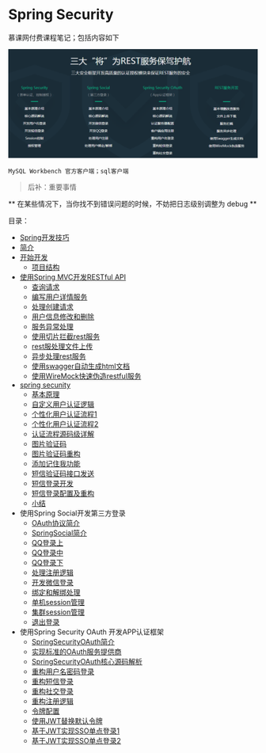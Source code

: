 # Spring Security
慕课网付费课程笔记；包括内容如下

![](/assets/image/imooc/spring_secunity/snipaste_20180801_143958.png)

```
MySQL Workbench 官方客户端；sql客户端
```
> 后补：重要事情

** 在某些情况下，当你找不到错误问题的时候，不妨把日志级别调整为 debug **


目录：
* [Spring开发技巧](/chapter/imooc/spring_security/spring_sound_code_skill.md)
* [简介](/chapter/imooc/spring_security/index.md)
* [开始开发]()
  - [项目结构](/chapter/imooc/spring_security/start/项目结构.md)
* [使用Spring MVC开发RESTful API]()
  - [查询请求](/chapter/imooc/spring_security/mvc_restfull_api/查询请求.md)
  - [编写用户详情服务](/chapter/imooc/spring_security/mvc_restfull_api/编写用户详情服务.md)
  - [处理创建请求](/chapter/imooc/spring_security/mvc_restfull_api/处理创建请求.md)
  - [用户信息修改和删除](/chapter/imooc/spring_security/mvc_restfull_api/用户信息修改和删除.md)
  - [服务异常处理](/chapter/imooc/spring_security/mvc_restfull_api/服务异常处理.md)
  - [使用切片拦截rest服务](/chapter/imooc/spring_security/mvc_restfull_api/使用切片拦截rest服务.md)
  - [rest服处理文件上传](/chapter/imooc/spring_security/mvc_restfull_api/file_upload.md)
  - [异步处理rest服务](/chapter/imooc/spring_security/mvc_restfull_api/异步处理rest服务.md)
  - [使用swagger自动生成html文档](/chapter/imooc/spring_security/mvc_restfull_api/使用swagger自动生成html文档.md)
  - [使用WireMock快速伪造restful服务](/chapter/imooc/spring_security/mvc_restfull_api/使用WireMock快速伪造restful服务.md)
* [spring secunity](/chapter/imooc/spring_security/security/index.md)
  - [基本原理](/chapter/imooc/spring_security/security/基本原理.md)
  - [自定义用户认证逻辑](/chapter/imooc/spring_security/security/自定义用户认证逻辑.md)
  - [个性化用户认证流程1](/chapter/imooc/spring_security/security/个性化用户认证流程1.md)
  - [个性化用户认证流程2](/chapter/imooc/spring_security/security/个性化用户认证流程2.md)
  - [认证流程源码级详解](/chapter/imooc/spring_security/security/认证流程源码级详解.md)
  - [图片验证码](/chapter/imooc/spring_security/security/图片验证码.md)
  - [图片验证码重构](/chapter/imooc/spring_security/security/图片验证码重构.md)
  - [添加记住我功能](/chapter/imooc/spring_security/security/添加记住我功能.md)
  - [短信验证码接口发送](/chapter/imooc/spring_security/security/短信验证码接口发送.md)
  - [短信登录开发](/chapter/imooc/spring_security/security/短信登录开发.md)
  - [短信登录配置及重构](/chapter/imooc/spring_security/security/短信登录配置及重构.md)
  - [小结](/chapter/imooc/spring_security/security/小结.md)
* 使用Spring Social开发第三方登录
  - [OAuth协议简介](/chapter/imooc/spring_security/social/index.md)
  - [SpringSocial简介](/chapter/imooc/spring_security/social/scocial_index.md)
  - [QQ登录上](/chapter/imooc/spring_security/social/qq_login_1.md)
  - [QQ登录中](/chapter/imooc/spring_security/social/qq_login_2.md)
  - [QQ登录下](/chapter/imooc/spring_security/social/qq_login_3.md)
  - [处理注册逻辑](/chapter/imooc/spring_security/social/处理注册逻辑.md)
  - [开发微信登录](/chapter/imooc/spring_security/social/wechat_login_dev.md)
  - [绑定和解绑处理](/chapter/imooc/spring_security/social/绑定和解绑处理.md)
  - [单机session管理](/chapter/imooc/spring_security/social/单机session管理.md)
  - [集群session管理](/chapter/imooc/spring_security/social/集群session管理.md)
  - [退出登录](/chapter/imooc/spring_security/social/退出登录.md)
* 使用Spring Security OAuth 开发APP认证框架
  - [SpringSecurityOAuth简介](/chapter/imooc/spring_security/oauth/SpringSecurityOAuth简介.md)
  - [实现标准的OAuth服务提供商](/chapter/imooc/spring_security/oauth/实现标准的OAuth服务提供商.md)
  - [SpringSecurityOAuth核心源码解析](/chapter/imooc/spring_security/oauth/SpringSecurityOAuth核心源码解析.md)
  - [重构用户名密码登录](/chapter/imooc/spring_security/oauth/重构用户名密码登录.md)
  - [重构短信登录](/chapter/imooc/spring_security/oauth/重构短信登录.md)
  - [重构社交登录](/chapter/imooc/spring_security/oauth/重构社交登录.md)
  - [重构注册逻辑](/chapter/imooc/spring_security/oauth/重构注册逻辑.md)
  - [令牌配置](/chapter/imooc/spring_security/oauth/令牌配置.md)
  - [使用JWT替换默认令牌](/chapter/imooc/spring_security/oauth/使用JWT替换默认令牌.md)
  - [基于JWT实现SSO单点登录1](/chapter/imooc/spring_security/oauth/基于JWT实现SSO单点登录1.md)
  - [基于JWT实现SSO单点登录2](/chapter/imooc/spring_security/oauth/基于JWT实现SSO单点登录2.md)
